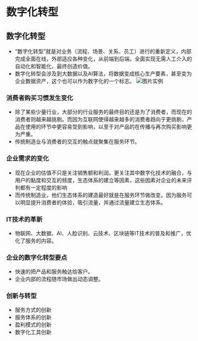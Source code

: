 # 数字化转型
## 数字化转型
* “数字化转型”就是对业务（流程、场景、关系、员工）进行的重新定义，内部完成全面在线，外部适应各种变化，从前端到后端，全面实现无需人工介入的自动化和智能化，最终创造价值。
* 数字化转型会涉及到大数据以及AI算法，将数据变成核心生产要素，甚至变为企业数据资产，这个也可以作为数字化的一个标志。
![图片实例](https://images.gitee.com/uploads/images/2021/0417/231537_a578d027_2230586.png "QCU2WR2PX$4V8U61L{EH`CE.png")
### 消费者购买习惯发生变化
* 除了某些少量行业，大部分的行业服务的最终目的还是为了消费者，而现在的消费者则越来越挑剔。而因为互联网使得越来越多的消费者趋向于更挑剔，产品在使用的环节中更容易受到影响，以至于对产品的在传播与再次购买影响更为严重。
* 传统制造业与消费者的交互的触点就聚集在服务环节。
### 企业需求的变化
* 现在企业的估值不只是关注销售额和利润，更关注其中数字化技术的融合，与用户的黏度和交互的频度，生态体系的建立等因素，这些因素对企业的未来评判都有一定程度的影响
* 而传统制造业，他们生态体系的建造最好就是在服务环节做改变。因为服务可以明显提升消费者的体验，吸引流量，并通过流量建立生态体系。
### IT技术的革新
* 物联网、大数据、AI、人脸识别、云技术、区块链等IT技术的普及和推广，优化了服务的内容。
### 企业的数字化转型要点
* 快速的把产品和服务触达给客户。
* 企业内部的流程随市场做出动态调整。
### 创新与转型
* 服务方式的创新
* 服务体系的创新
* 盈利模式的创新
* 数字化工具创新
